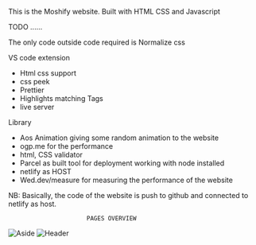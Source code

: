 
This is the Moshify website. Built with HTML CSS and Javascript



TODO ......

The only code outside code required is Normalize css

VS code extension 
  - Html css support 
  - css peek
  - Prettier
  - Highlights matching Tags
  - live server

Library
  - Aos Animation giving some random animation to the website
  - ogp.me for the performance 
  - html, CSS validator
  - Parcel as built tool for deployment working with node installed  
  -  netlify as HOST
  - Wed.dev/measure for measuring the performance of the website 

NB:  Basically, the code of the website is push to github and connected to netlify as host.


                          PAGES OVERVIEW

![Aside](https://github.com/levisstrauss/HTML-CSS/blob/ca47fbefea952028064a254cdff8dd2205b5d1f9/Moshify-website/images/Header.png)
![Header](https://github.com/levisstrauss/HTML-CSS/blob/c018914e814d08cb9e6ec90cbef48b25a22b4fe8/Moshify-website/images/Aside.png)

                         
